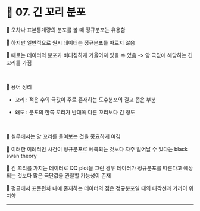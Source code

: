 # 🎰 07. 긴 꼬리 분포  

🎲 오차나 표본통계량의 분포를 볼 때 정규분포는 유용함  

🎲 하지만 일반적으로 원시 데이터는 정규분포를 따르지 않음  

🎲 때로는 데이터의 분포가 비대칭하게 기울어져 있을 수 있음 -> 양 극값에 해당하는 긴 꼬리를 가짐  

<br>  

🎲 용어 정리  

- 꼬리 : 적은 수의 극값이 주로 존재하는 도수분포의 길고 좁은 부분  
   
- 왜도 : 분포의 한쪽 꼬리가 반대쪽 다른 꼬리보다 긴 정도  
   
<br>  

🎲 실무에서는 양 꼬리를 들여보는 것을 중요하게 여김  

🎲 이러한 이례적인 사건이 정규분포로 예측되는 것보다 자주 일어날 수 있다는 black swan theory  

🎲 긴 꼬리를 가지는 데이터로 QQ plot을 그린 경우 데이터가 정규분포를 따른다고 예상되는 것보다 많은 극단값을 관찰할 가능성이 존재  


🎲 평균에서 표준편차 내에 존재하는 데이터의 점은 정규분포일 때의 대각선과 가까이 위치함  

***  

